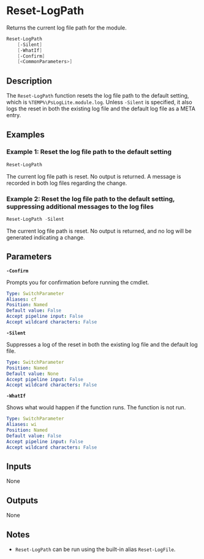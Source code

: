 # Reset-LogPath
Returns the current log file path for the module.

```powershell
Reset-LogPath
    [-Silent]
    [-WhatIf]
    [-Confirm]
    [<CommonParameters>]
```

## Description
The `Reset-LogPath` function resets the log file path to the default setting, which is `%TEMP%\PsLogLite.module.log`. Unless `-Silent` is specified, it also logs the reset in both the existing log file and the default log file as a META entry.

## Examples

### Example 1: Reset the log file path to the default setting

```powershell
Reset-LogPath
```

The current log file path is reset. No output is returned. A message is recorded in both log files regarding the change.

### Example 2: Reset the log file path to the default setting, suppressing additional messages to the log files

```powershell
Reset-LogPath -Silent
```

The current log file path is reset. No output is returned, and no log will be generated indicating a change.

## Parameters

__`-Confirm`__

Prompts you for confirmation before running the cmdlet.

```yaml
Type: SwitchParameter
Aliases: cf
Position: Named
Default value: False
Accept pipeline input: False
Accept wildcard characters: False
```

__`-Silent`__

Suppresses a log of the reset in both the existing log file and the default log file.


```yaml
Type: SwitchParameter
Position: Named
Default value: None
Accept pipeline input: False
Accept wildcard characters: False
```

__`-WhatIf`__

Shows what would happen if the function runs. The function is not run.

```yaml
Type: SwitchParameter
Aliases: wi
Position: Named
Default value: False
Accept pipeline input: False
Accept wildcard characters: False
```

## Inputs

None

## Outputs

None

## Notes

* `Reset-LogPath` can be run using the built-in alias `Reset-LogFile`.
